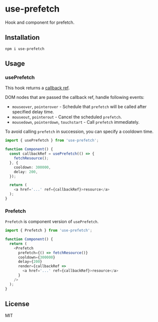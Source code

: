 # use-prefetch

Hook and component for prefetch.

## Installation

```
npm i use-prefetch
```

## Usage

### usePrefetch

This hook returns a [callback ref](https://reactjs.org/docs/refs-and-the-dom.html#callback-refs).

DOM nodes that are passed the callback ref, handle following events:

- `mouseover`, `pointerover` - Schedule that `prefetch` will be called after specified delay time.
- `mouseout`, `pointerout` - Cancel the scheduled `prefetch`.
- `mousedown`, `pointerdown`, `touchstart` - Call `prefetch` immediately.

To avoid calling `prefetch` in succession, you can specify a cooldown time.

``` typescript
import { usePrefetch } from 'use-prefetch';

function Component() {
  const callbackRef = usePrefetch(() => {
    fetchResource();
  }, {
    cooldown: 300000,
    delay: 200,
  });

  return (
    <a href='...' ref={callbackRef}>resource</a>
  );
}
```

### Prefetch

`Prefetch` is component version of `usePrefetch`.

``` typescript
import { Prefetch } from 'use-prefetch';

function Component() {
  return (
    <Prefetch
      prefetch={() => fetchResource()}
      cooldown={300000}
      delay={200}
      render={callbackRef =>
        <a href='...' ref={callbackRef}>resource</a>
      }
    />
  );
}
```

## License

MIT

